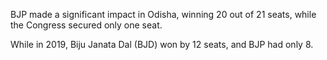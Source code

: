 BJP made a significant impact in Odisha, winning 20 out of 21 seats, while the Congress secured only one seat.

While in 2019, Biju Janata Dal (BJD) won by 12 seats, and BJP had only 8.
